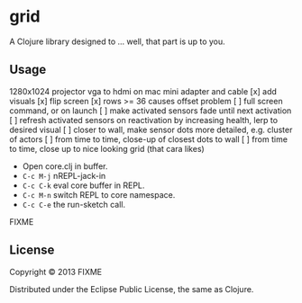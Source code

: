 # grid

A Clojure library designed to ... well, that part is up to you.

## Usage

1280x1024 projector 
vga to hdmi on mac mini adapter and cable
[x] add visuals
[x] flip screen
[x] rows >= 36 causes offset problem
[ ] full screen command, or on launch
[ ] make activated sensors fade until next activation
[ ] refresh activated sensors on reactivation by increasing health, lerp to desired visual
[ ] closer to wall, make sensor dots more detailed, e.g. cluster of actors
[ ] from time to time, close-up of closest dots to wall
[ ] from time to time, close up to nice looking grid (that cara likes)

* Open core.clj in buffer.
* `C-c M-j` nREPL-jack-in
* `C-c C-k` eval core buffer in REPL.
* `C-c M-n` switch REPL to core namespace.
* `C-c C-e` the run-sketch call.

FIXME

## License

Copyright © 2013 FIXME

Distributed under the Eclipse Public License, the same as Clojure.
